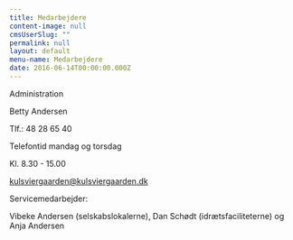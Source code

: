 ```yaml
---
title: Medarbejdere
content-image: null
cmsUserSlug: ""
permalink: null
layout: default
menu-name: Medarbejdere
date: 2016-06-14T00:00:00.000Z
---
```


Administration

Betty Andersen

Tlf.: 48 28 65 40

Telefontid mandag og torsdag

Kl. 8.30 - 15.00 

[kulsviergaarden@kulsviergaarden.dk](mailto:kulsviergaarden@kulsviergaarden.dk)

Servicemedarbejder:

Vibeke Andersen (selskabslokalerne), Dan Schødt (idrætsfaciliteterne) og Anja Andersen


